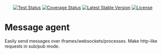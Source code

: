 <p align="center">
<a href="https://github.com/seancheung/messagent/actions"><img src="https://github.com/seancheung/messagent/workflows/Tesing/badge.svg" alt="Test Status"></a>
<a href='https://coveralls.io/github/seancheung/messagent?branch=main'><img src='https://coveralls.io/repos/github/seancheung/messagent/badge.svg?branch=main' alt='Coverage Status' /></a>
<a href="https://www.npmjs.com/package/messagent"><img src="https://img.shields.io/npm/v/messagent.svg?style=flat" alt="Latest Stable Version"></a>
<a href="https://github.com/seancheung/messagent/blob/main/LICENSE"><img src="https://img.shields.io/badge/license-MIT-blue.svg" alt="License"></a>
</p>

# Message agent

Easily send messages over iframes/websockets/processes. Make http-like requests in sub/pub mode.
